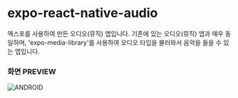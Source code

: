 # expo-react-native-audio

엑스포를 사용하여 만든 오디오(뮤직) 앱입니다. 기존에 있는 오디오(뮤직) 앱과 매우 동일하며, 'expo-media-library'를 사용하여 오디오 타입을 불러와서 음악을 들을 수 있는 앱입니다.



### 화면 PREVIEW  
![ANDROID](https://github.com/yisakk2/expo-react-native-audio/issues/2#issue-1105032427)
